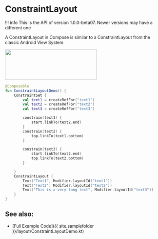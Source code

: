 # ConstraintLayout

!!! info
    This is the API of version 1.0.0-beta07. Newer versions may have a different one

A ConstraintLayout in Compose is similar to a ConstraintLayout from the classic Android View System

<p align="left">
  <img src ="{{ site.images }}/layout/constraintlayout/constraintlayout.png" height=100 width=300 />
</p>

```kotlin
@Composable
fun ConstraintLayoutDemo() {
    ConstraintSet {
        val text1 = createRefFor("text1")
        val text2 = createRefFor("text2")
        val text3 = createRefFor("text3")

        constrain(text1) {
            start.linkTo(text2.end)
        }
        constrain(text2) {
            top.linkTo(text1.bottom)
        }

        constrain(text3) {
            start.linkTo(text2.end)
            top.linkTo(text2.bottom)
        }

    }
    ConstraintLayout {
        Text("Text1", Modifier.layoutId("text1"))
        Text("Text2", Modifier.layoutId("text2"))
        Text("This is a very long text", Modifier.layoutId("text3"))
    }
}
```

## See also:
* [Full Example Code]({{ site.samplefolder }}/layout/ConstraintLayoutDemo.kt)
